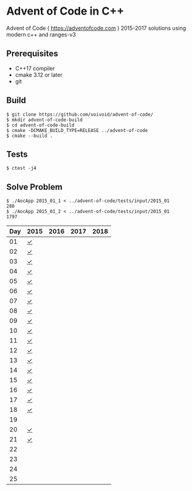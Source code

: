 # Advent of Code in C++

Advent of Code ( https://adventofcode.com ) 2015-2017 solutions using modern c++ and ranges-v3

Prerequisites
-----

* C++17 compiler
* cmake 3.12 or later
* git

Build
-----

    $ git clone https://github.com/voivoid/advent-of-code/
    $ mkdir advent-of-code-build
    $ cd advent-of-code-build
    $ cmake -DCMAKE_BUILD_TYPE=RELEASE ../advent-of-code
    $ cmake --build .

Tests
-----

    $ ctest -j4

Solve Problem
-----

    $ ./AocApp 2015_01_1 < ../advent-of-code/tests/input/2015_01
    280
    $ ./AocApp 2015_01_2 < ../advent-of-code/tests/input/2015_01
    1797

Day | 2015 | 2016 | 2017 | 2018 |
--- | ---- | ---- | ---- | ---- |
01  | [✓](https://github.com/voivoid/advent-of-code/blob/master/src/2015/problem_01.cpp)     |      |      |
02  | [✓](https://github.com/voivoid/advent-of-code/blob/master/src/2015/problem_02.cpp)     |      |      |
03  | [✓](https://github.com/voivoid/advent-of-code/blob/master/src/2015/problem_03.cpp)     |      |      |
04  | [✓](https://github.com/voivoid/advent-of-code/blob/master/src/2015/problem_04.cpp)     |      |      |
05  | [✓](https://github.com/voivoid/advent-of-code/blob/master/src/2015/problem_05.cpp)     |      |      |
06  | [✓](https://github.com/voivoid/advent-of-code/blob/master/src/2015/problem_06.cpp)     |      |      |
07  | [✓](https://github.com/voivoid/advent-of-code/blob/master/src/2015/problem_07.cpp)     |      |      |
08  | [✓](https://github.com/voivoid/advent-of-code/blob/master/src/2015/problem_08.cpp)     |      |      |
09  | [✓](https://github.com/voivoid/advent-of-code/blob/master/src/2015/problem_09.cpp)     |      |      |
10  | [✓](https://github.com/voivoid/advent-of-code/blob/master/src/2015/problem_10.cpp)     |      |      |
11  | [✓](https://github.com/voivoid/advent-of-code/blob/master/src/2015/problem_11.cpp)     |      |      |
12  | [✓](https://github.com/voivoid/advent-of-code/blob/master/src/2015/problem_12.cpp)     |      |      |
13  | [✓](https://github.com/voivoid/advent-of-code/blob/master/src/2015/problem_13.cpp)     |      |      |
14  | [✓](https://github.com/voivoid/advent-of-code/blob/master/src/2015/problem_14.cpp)     |      |      |
15  | [✓](https://github.com/voivoid/advent-of-code/blob/master/src/2015/problem_15.cpp)     |      |      |
16  | [✓](https://github.com/voivoid/advent-of-code/blob/master/src/2015/problem_16.cpp)     |      |      |
17  | [✓](https://github.com/voivoid/advent-of-code/blob/master/src/2015/problem_17.cpp)     |      |      |
18  | [✓](https://github.com/voivoid/advent-of-code/blob/master/src/2015/problem_18.cpp)     |      |      |
19  |      |      |      |
20  | [✓](https://github.com/voivoid/advent-of-code/blob/master/src/2015/problem_20.cpp)     |      |      |
21  | [✓](https://github.com/voivoid/advent-of-code/blob/master/src/2015/problem_21.cpp)     |      |      |
22  |      |      |      |
23  |      |      |      |
24  |      |      |      |
25  |      |      |      |
